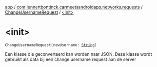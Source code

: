 [app](../../index.md) / [com.lennertbontinck.carmeetsandroidapp.networks.requests](../index.md) / [ChangeUsernameRequest](index.md) / [&lt;init&gt;](./-init-.md)

# &lt;init&gt;

`ChangeUsernameRequest(newUsername: `[`String`](https://kotlinlang.org/api/latest/jvm/stdlib/kotlin/-string/index.html)`)`

Een klasse die geconverteerd kan worden naar JSON. Deze klasse wordt gebruikt als data bij een change username request aan de server

